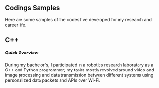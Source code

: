 Codings Samples
--------------------
Here are some samples of the codes I've developed for my research and career life.

## C++
##### Quick Overview
During my bachelor's, I participated in a robotics research laboratory as a C++ and Python programmer; my 
tasks mostly revolved around video and image processing and data transmission between different systems using personalized data packets and APIs over Wi-Fi.